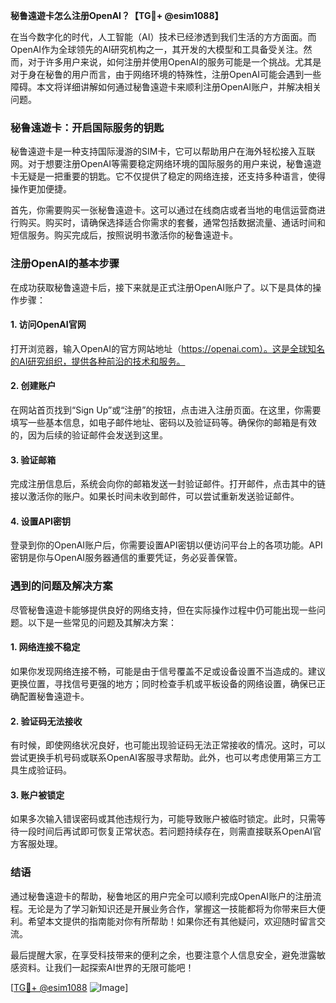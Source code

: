 **秘鲁遠遊卡怎么注册OpenAI？【TG💪+ @esim1088】**

在当今数字化的时代，人工智能（AI）技术已经渗透到我们生活的方方面面。而OpenAI作为全球领先的AI研究机构之一，其开发的大模型和工具备受关注。然而，对于许多用户来说，如何注册并使用OpenAI的服务可能是一个挑战。尤其是对于身在秘鲁的用户而言，由于网络环境的特殊性，注册OpenAI可能会遇到一些障碍。本文将详细讲解如何通过秘鲁遠遊卡来顺利注册OpenAI账户，并解决相关问题。

### 秘鲁遠遊卡：开启国际服务的钥匙

秘鲁遠遊卡是一种支持国际漫游的SIM卡，它可以帮助用户在海外轻松接入互联网。对于想要注册OpenAI等需要稳定网络环境的国际服务的用户来说，秘鲁遠遊卡无疑是一把重要的钥匙。它不仅提供了稳定的网络连接，还支持多种语言，使得操作更加便捷。

首先，你需要购买一张秘鲁遠遊卡。这可以通过在线商店或者当地的电信运营商进行购买。购买时，请确保选择适合你需求的套餐，通常包括数据流量、通话时间和短信服务。购买完成后，按照说明书激活你的秘鲁遠遊卡。

### 注册OpenAI的基本步骤

在成功获取秘鲁遠遊卡后，接下来就是正式注册OpenAI账户了。以下是具体的操作步骤：

#### 1. 访问OpenAI官网
打开浏览器，输入OpenAI的官方网站地址（https://openai.com）。这是全球知名的AI研究组织，提供各种前沿的技术和服务。

#### 2. 创建账户
在网站首页找到“Sign Up”或“注册”的按钮，点击进入注册页面。在这里，你需要填写一些基本信息，如电子邮件地址、密码以及验证码等。确保你的邮箱是有效的，因为后续的验证邮件会发送到这里。

#### 3. 验证邮箱
完成注册信息后，系统会向你的邮箱发送一封验证邮件。打开邮件，点击其中的链接以激活你的账户。如果长时间未收到邮件，可以尝试重新发送验证邮件。

#### 4. 设置API密钥
登录到你的OpenAI账户后，你需要设置API密钥以便访问平台上的各项功能。API密钥是你与OpenAI服务器通信的重要凭证，务必妥善保管。

### 遇到的问题及解决方案

尽管秘鲁遠遊卡能够提供良好的网络支持，但在实际操作过程中仍可能出现一些问题。以下是一些常见的问题及其解决方案：

#### 1. 网络连接不稳定
如果你发现网络连接不畅，可能是由于信号覆盖不足或设备设置不当造成的。建议更换位置，寻找信号更强的地方；同时检查手机或平板设备的网络设置，确保已正确配置秘鲁遠遊卡。

#### 2. 验证码无法接收
有时候，即使网络状况良好，也可能出现验证码无法正常接收的情况。这时，可以尝试更换手机号码或联系OpenAI客服寻求帮助。此外，也可以考虑使用第三方工具生成验证码。

#### 3. 账户被锁定
如果多次输入错误密码或其他违规行为，可能导致账户被临时锁定。此时，只需等待一段时间后再试即可恢复正常状态。若问题持续存在，则需直接联系OpenAI官方客服处理。

### 结语

通过秘鲁遠遊卡的帮助，秘鲁地区的用户完全可以顺利完成OpenAI账户的注册流程。无论是为了学习新知识还是开展业务合作，掌握这一技能都将为你带来巨大便利。希望本文提供的指南能对你有所帮助！如果你还有其他疑问，欢迎随时留言交流。

最后提醒大家，在享受科技带来的便利之余，也要注意个人信息安全，避免泄露敏感资料。让我们一起探索AI世界的无限可能吧！

[[TG💪+ @esim1088](https://t.me/s/esim1088) ![Image](https://i.postimg.cc/4NQfJmqS/Snipaste-2025-05-13-00-14-12.png)]